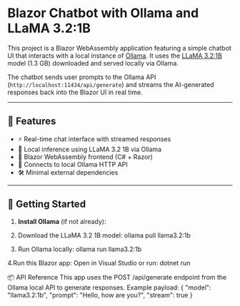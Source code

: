 # Blazor Chatbot with Ollama and LLaMA 3.2:1B

This project is a Blazor WebAssembly application featuring a simple chatbot UI that interacts with a local instance of [Ollama](https://ollama.com). It uses the [LLaMA 3.2:1B](https://ollama.com/library/llama3) model (1.3 GB) downloaded and served locally via Ollama.

The chatbot sends user prompts to the Ollama API (`http://localhost:11434/api/generate`) and streams the AI-generated responses back into the Blazor UI in real time.

---

## 🔧 Features

- ⚡️ Real-time chat interface with streamed responses
- 💬 Local inference using LLaMA 3.2 1B via Ollama
- 🧱 Blazor WebAssembly frontend (C# + Razor)
- 🔌 Connects to local Ollama HTTP API
- 🛠️ Minimal external dependencies

---
## 🚀 Getting Started

1. **Install Ollama** (if not already):

2. Download the LLaMA 3.2 1B model:
ollama pull llama3.2:1b
   
3. Run Ollama locally:
ollama run llama3.2:1b
   
4.Run this Blazor app:
Open in Visual Studio or run: dotnet run

📦 API Reference
This app uses the POST /api/generate endpoint from the Ollama local API to generate responses.
Example payload:
{
  "model": "llama3.2:1b",
  "prompt": "Hello, how are you?",
  "stream": true
}
